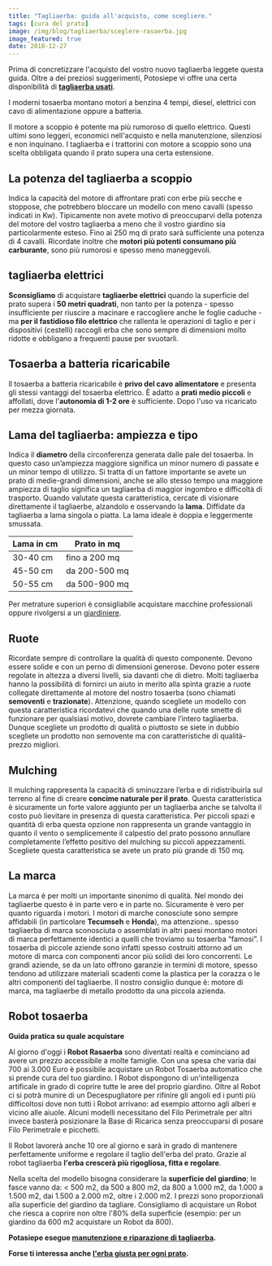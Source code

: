```yaml
---
title: "Tagliaerba: guida all'acquisto, come scegliere."
tags: [cura del prato]
image: /img/blog/tagliaerba/sceglere-rasaerba.jpg
image_featured: true
date: 2018-12-27
---
```

Prima di concretizzare l'acquisto del vostro nuovo tagliaerba leggete questa guida. Oltre a dei preziosi suggerimenti, Potosiepe vi offre una certa disponibilità di **[tagliaerba usati](/vendita-online-prodotti-per-giardinaggio/tosaerba-usato-udine "tagliaerba: vendita usato")**.

I moderni tosaerba montano motori a benzina 4 tempi, diesel, elettrici con cavo di alimentazione oppure a batteria.

Il motore a scoppio è potente ma più rumoroso di quello elettrico. Questi ultimi sono leggeri, economici nell'acquisto e nella manutenzione, silenziosi e non inquinano. I tagliaerba e i trattorini con motore a scoppio sono una scelta obbligata quando il prato supera una certa estensione.

## La potenza del tagliaerba a scoppio
Indica la capacità del motore di affrontare prati con erbe più secche e stoppose, che potrebbero bloccare un modello con meno cavalli (spesso indicati in Kw). Tipicamente non avete motivo di preoccuparvi della potenza del motore del vostro tagliaerba a meno che il vostro giardino sia particolarmente esteso. Fino ai 250 mq di prato sarà sufficiente una potenza di 4 cavalli. Ricordate inoltre che **motori più potenti consumano più carburante**, sono più rumorosi e spesso meno maneggevoli.

## tagliaerba elettrici

 **Sconsigliamo** di acquistare **tagliaerbe elettrici** quando la superficie del prato supera i **50 metri quadrati**, non tanto per la potenza - spesso insufficiente per riuscire a macinare e raccogliere anche le foglie caduche - ma **per il fastidioso filo elettrico** che rallenta le operazioni di taglio e per i dispositivi (cestelli) raccogli erba che sono sempre di dimensioni molto ridotte e obbligano a frequenti pause per svuotarli.

## Tosaerba a batteria ricaricabile

Il tosaerba a batteria ricaricabile è **privo del cavo alimentatore** e presenta gli stessi vantaggi del tosaerba elettrico. È adatto a **prati medio piccoli** e affollati, dove l'**autonomia di 1-2 ore** è sufficiente. Dopo l'uso va ricaricato per mezza giornata.


## Lama del tagliaerba: ampiezza e tipo

Indica il **diametro** della circonferenza generata dalle pale del tosaerba. In questo caso un’ampiezza maggiore significa un minor numero di passate e un minor tempo di utilizzo. Si tratta di un fattore importante se avete un prato di medie-grandi dimensioni, anche se allo stesso tempo una maggiore ampiezza di taglio significa un tagliaerba di maggior ingombro e difficoltà di trasporto. Quando valutate questa caratteristica, cercate di visionare direttamente il tagliaerbe, alzandolo e osservando la **lama**. Diffidate da tagliaerba a lama singola o piatta. La lama ideale è doppia e leggermente smussata.

Lama in cm | Prato in mq
---- | ----
30-40 cm  | fino a 200 mq
45-50 cm  | da 200-500 mq
50-55 cm  | da 500-900 mq

Per metrature superiori è consigliabile acquistare macchine professionali oppure rivolgersi a un [giardiniere](/servizi-di-giardinaggio/giardiniere-a-domicilio/ "Rivolgiti a Giardiniere Potasiepe per tagliare l'erba e sfalci di grandi superfici").   

## Ruote
Ricordate sempre di controllare la qualità di questo componente. Devono essere solide e con un perno di dimensioni generose. Devono poter essere regolate in altezza a diversi livelli, sia davanti che di dietro. Molti tagliaerba hanno la possibilità di fornirci un aiuto in merito alla spinta grazie a ruote collegate direttamente al motore del nostro tosaerba (sono chiamati **semoventi** e **trazionate**). Attenzione, quando scegliete un modello con questa caratteristica ricordatevi che quando una delle ruote smette di funzionare per qualsiasi motivo, dovrete cambiare l’intero tagliaerba. Dunque scegliete un prodotto di qualità o piuttosto se siete in dubbio scegliete un prodotto non semovente ma con caratteristiche di qualità-prezzo migliori.

## Mulching
Il mulching rappresenta la capacità di sminuzzare l’erba e di ridistribuirla sul terreno al fine di creare **concime naturale per il prato**. Questa caratteristica è sicuramente un forte valore aggiunto per un tagliaerba anche se talvolta il costo può lievitare in presenza di questa caratteristica. Per piccoli spazi e quantità di erba questa opzione non rappresenta un grande vantaggio in quanto il vento o semplicemente il calpestio del prato possono annullare completamente l’effetto positivo del mulching su piccoli appezzamenti. Scegliete questa caratteristica se avete un prato più grande di 150 mq.

## La marca
La marca è per molti un importante sinonimo di qualità. Nel mondo dei tagliaerbe questo è in parte vero e in parte no. Sicuramente è vero per quanto riguarda i motori. I motori di marche conosciute sono sempre affidabili (in particolare **Tecumseh** e **Honda**), ma attenzione.. spesso tagliaerba di marca sconosciuta o assemblati in altri paesi montano motori di marca perfettamente identici a quelli che troviamo su tosaerba “famosi”. I tosaerba di piccole aziende sono infatti spesso costruiti attorno ad un motore di marca con componenti ancor più solidi dei loro concorrenti. Le grandi aziende, se da un lato offrono garanzie in termini di motore, spesso tendono ad utilizzare materiali scadenti come la plastica per la corazza o le altri componenti del tagliaerbe. Il nostro consiglio dunque è: motore di marca, ma tagliaerbe di metallo prodotto da una piccola azienda.

##  Robot tosaerba

**Guida pratica su quale acquistare**

Al giorno d'oggi i **Robot Rasaerba** sono diventati realtà e cominciano ad avere un prezzo accessibile a molte famiglie. Con una spesa che varia dai 700 ai 3.000 Euro è possibile acquistare un Robot Tosaerba automatico che si prende cura del tuo giardino. I Robot dispongono di un'intelligenza artificale in grado di coprire tutte le aree del proprio giardino. Oltre al Robot ci si potrà munire di un Decespugliatore per rifinire gli angoli ed i punti più difficoltosi dove non tutti i Robot arrivano: ad esempio attorno agli alberi e vicino alle aiuole. Alcuni modelli necessitano del Filo Perimetrale per altri invece basterà posizionare la Base di Ricarica senza preoccuparsi di posare Filo Perimetrale e picchetti.

Il Robot lavorerà anche 10 ore al giorno e sarà in grado di mantenere perfettamente uniforme e regolare il taglio dell'erba del prato. Grazie al robot tagliaerba **l'erba crescerà più rigogliosa, fitta e regolare**.

Nella scelta del modello bisogna considerare la **superficie del giardino**; le fasce vanno da: < 500 m2, da 500 a 800 m2, da 800 a 1.000 m2, da 1.000 a 1.500 m2, dai 1.500 a 2.000 m2, oltre i 2.000 m2. I prezzi sono proporzionali alla superficie del giardino da tagliare. Consigliamo di acquistare un Robot che riesca a coprire non oltre l'80% della superficie (esempio: per un giardino da 600 m2 acquistare un Robot da 800).

**Potasiepe esegue [manutenzione e riparazione di tagliaerba](/servizi-di-giardinaggio/riparazione-tosaerba-udine "servizio di manutenzione e riparazione tosaerba").**

**Forse ti interessa anche [l'erba giusta per ogni prato](/consigli-di-giardinaggio/i-migliori-semi-per-il-prato "I principali tipi di prato").**
